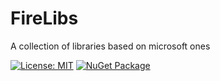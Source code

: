 # FireLibs

A collection of libraries based on microsoft ones

[![License: MIT](https://img.shields.io/badge/License-MIT-green)](LICENSE)
[![NuGet Package](https://img.shields.io/nuget/v/firelibs.io)](https://www.nuget.org/packages/FireLibs.IO)
